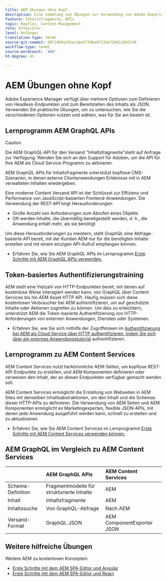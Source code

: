 ```yaml
---
title: AEM Übungen ohne Kopf
description: Eine Sammlung von Übungen zur Verwendung von Adobe Experience Manager als Headless-CMS.
feature: Inhaltsfragmente, APIs
topic: Kopflos, Content-Management
role: Entwickler
level: Anfänger
translation-type: tm+mt
source-git-commit: d9714b9a291ec3ee5f3dba9723de72bb120d2149
workflow-type: tm+mt
source-wordcount: '468'
ht-degree: 4%

---
```



# AEM Übungen ohne Kopf

Adobe Experience Manager verfügt über mehrere Optionen zum Definieren von Headless-Endpunkten und zum Bereitstellen des Inhalts als JSON. Verwenden Sie praktische Übungen, um zu untersuchen, wie Sie die verschiedenen Optionen nutzen und wählen, was für Sie am besten ist.

## Lernprogramm AEM GraphQL APIs

>[!CAUTION]
>
> Die AEM GraphQL-API für den Versand &quot;Inhaltsfragmente&quot;steht auf Anfrage zur Verfügung.
> Wenden Sie sich an den Support für Adoben, um die API für Ihre AEM als Cloud Service-Programm zu aktivieren.

AEM GraphQL APIs für Inhaltsfragmente
unterstützt kopflose CMS-Szenarien, in denen externe Clientanwendungen Erlebnisse mit in AEM verwalteten Inhalten wiedergeben.

Eine moderne Content Versand API ist der Schlüssel zur Effizienz und Performance von JavaScript-basierten Frontend-Anwendungen. Die Verwendung der REST-API birgt Herausforderungen:

* Große Anzahl von Anforderungen zum Abrufen eines Objekts
* Oft werden Inhalte, die übermäßig bereitgestellt werden, d. h., die Anwendung erhält mehr, als sie benötigt

Um diese Herausforderungen zu meistern, stellt GraphQL eine Abfrage-basierte API bereit, mit der Kunden AEM nur für die benötigten Inhalte erstellen und mit einem einzigen API-Aufruf empfangen können.

* Erfahren Sie, wie Sie AEM GraphQL APIs im Lernprogramm [Erste Schritte mit AEM GraphQL APIs verwenden.](./graphql/overview.md)

## Token-basiertes Authentifizierungstraining

AEM stellt eine Vielzahl von HTTP-Endpunkten bereit, mit denen auf kostenlose Weise interagiert werden kann, von GraphQL über Content Services bis hin AEM Asset HTTP API. Häufig müssen sich diese kostenlosen Verbraucher bei AEM authentifizieren, um auf geschützte Inhalte oder Aktionen zugreifen zu können. Um dies zu erleichtern, unterstützt AEM die Token-basierte Authentifizierung von HTTP-Anforderungen von externen Anwendungen, Diensten oder Systemen.

* Erfahren Sie, wie Sie sich mithilfe der Zugriffstoken im [Authentifizierung bei AEM als Cloud Service über HTTP authentifizieren, indem Sie sich über ein externes Anwendungstutorial](./authentication/overview.md) authentifizieren.

## Lernprogramm zu AEM Content Services

AEM Content Services nutzt herkömmliche AEM-Seiten, um kopflose REST-API-Endpunkte zu erstellen, und AEM Komponenten definieren oder verweisen den Inhalt, der an diesen Endpunkten verfügbar gemacht werden soll.

AEM Content Services ermöglicht die Erstellung von Webseiten in AEM Sites mit denselben Inhaltsabstraktionen, um den Inhalt und die Schemas dieser HTTP-APIs zu definieren. Die Verwendung von AEM Seiten und AEM Komponenten ermöglicht es Marketingexperten, flexible JSON-APIs, mit denen jede Anwendung ausgeführt werden kann, schnell zu erstellen und zu aktualisieren.

* Erfahren Sie, wie Sie AEM Content Services im Lernprogramm [Erste Schritte mit AEM Content Services verwenden können.](./content-services/overview.md)

## AEM GraphQL im Vergleich zu AEM Content Services

|  | AEM GraphQL APIs | AEM Content Services |
|--------------------------------|:-----------------|:---------------------|
| Schema-Definition | Fragmentmodelle für strukturierte Inhalte | AEM |
| Inhalt | Inhaltsfragmente | AEM |
| Inhaltssuche | Von GraphQL-Abfrage | Nach AEM |
| Versand-Format | GraphQL JSON | AEM ComponentExporter JSON |

## Weitere hilfreiche Übungen

Weitere AEM zu kostenlosen Konzepten:

* [Erste Schritte mit dem AEM SPA-Editor und Angular](https://experienceleague.adobe.com/docs/experience-manager-learn/spa-angular-tutorial/overview.html)
* [Erste Schritte mit dem AEM SPA-Editor und React](https://experienceleague.adobe.com/docs/experience-manager-learn/spa-react-tutorial/overview.html)